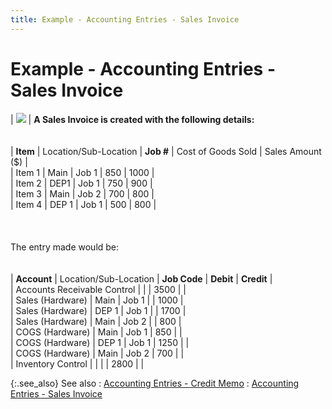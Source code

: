```yaml
---
title: Example - Accounting Entries - Sales Invoice
---
```


# Example - Accounting Entries - Sales Invoice


| ![]({{site.acc_baseurl}}/img/example.gif) | **A Sales Invoice is created with the following  details:**<br/><br/><br/>| **Item** | Location/Sub-Location | **Job #** | Cost of Goods Sold | Sales Amount ($) |<br/>| Item 1 | Main | Job 1 | 850 | 1000 |<br/>| Item 2 | DEP1 | Job 1 | 750 | 900 |<br/>| Item 3 | Main | Job 2 | 700 | 800 |<br/>| Item 4 | DEP  1 | Job 1 | 500 | 800 |<br/><br/><br/><br/>The entry made would be:<br/><br/><br/>| **Account** | Location/Sub-Location | **Job Code** | **Debit** | **Credit** |<br/>| Accounts Receivable Control |  |  | 3500 |  |<br/>| Sales (Hardware) | Main | Job 1 |  | 1000 |<br/>| Sales (Hardware) | DEP  1 | Job 1 |  | 1700 |<br/>| Sales (Hardware) | Main | Job 2 |  | 800 |<br/>| COGS (Hardware) | Main | Job 1 | 850 |  |<br/>| COGS (Hardware) | DEP  1 | Job 1 | 1250 |  |<br/>| COGS (Hardware) | Main | Job 2 | 700 |  |<br/>| Inventory Control |  |  |  | 2800 | |



{:.see_also}
See also
: [Accounting  Entries - Credit Memo]({{site.acc_baseurl}}/sales/sales-through-documents/system-sales-journals/accounting_entries_credit_memo.html)
: [Accounting  Entries - Sales Invoice]({{site.acc_baseurl}}/sales/sales-through-documents/system-sales-journals/accounting_entries_syssalejrnl.html)
